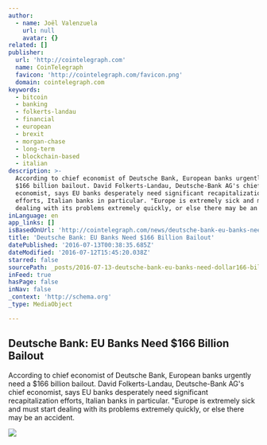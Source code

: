 ```yaml
---
author:
  - name: Joël Valenzuela
    url: null
    avatar: {}
related: []
publisher:
  url: 'http://cointelegraph.com'
  name: CoinTelegraph
  favicon: 'http://cointelegraph.com/favicon.png'
  domain: cointelegraph.com
keywords:
  - bitcoin
  - banking
  - folkerts-landau
  - financial
  - european
  - brexit
  - morgan-chase
  - long-term
  - blockchain-based
  - italian
description: >-
  According to chief economist of Deutsche Bank, European banks urgently need a
  $166 billion bailout. David Folkerts-Landau, Deutsche-Bank AG's chief
  economist, says EU banks desperately need significant recapitalization
  efforts, Italian banks in particular. "Europe is extremely sick and must start
  dealing with its problems extremely quickly, or else there may be an accident.
inLanguage: en
app_links: []
isBasedOnUrl: 'http://cointelegraph.com/news/deutsche-bank-eu-banks-need-166-billion-bailout'
title: 'Deutsche Bank: EU Banks Need $166 Billion Bailout'
datePublished: '2016-07-13T00:38:35.685Z'
dateModified: '2016-07-12T15:45:20.038Z'
starred: false
sourcePath: _posts/2016-07-13-deutsche-bank-eu-banks-need-dollar166-billion-bailout.md
inFeed: true
hasPage: false
inNav: false
_context: 'http://schema.org'
_type: MediaObject

---
```

<article style=""><h1>Deutsche Bank: EU Banks Need $166 Billion Bailout</h1><p>According to chief economist of Deutsche Bank, European banks urgently need a $166 billion bailout. David Folkerts-Landau, Deutsche-Bank AG's chief economist, says EU banks desperately need significant recapitalization efforts, Italian banks in particular. "Europe is extremely sick and must start dealing with its problems extremely quickly, or else there may be an accident.</p><img src="https://cointelegraph.com/images/725_aHR0cDovL2NvaW50ZWxlZ3JhcGguY29tL3N0b3JhZ2UvdXBsb2Fkcy92aWV3LzE1OTdmYzgwNGFhMTNlM2Q2MmQzMWU2N2ZiMjljYjg1LmpwZw==.jpg" /></article>